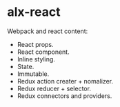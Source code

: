 # alx-react
Webpack and react content:
- React props.
- React component.
- Inline styling.
- State.
- Immutable.
- Redux action creater + nomalizer.
- Redux reducer + selector.
- Redux connectors and providers.
